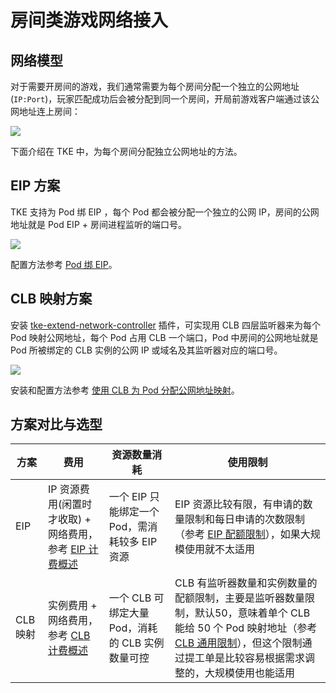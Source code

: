 # 房间类游戏网络接入

## 网络模型

对于需要开房间的游戏，我们通常需要为每个房间分配一个独立的公网地址(`IP:Port`)，玩家匹配成功后会被分配到同一个房间，开局前游戏客户端通过该公网地址连上房间：

![](https://image-host-1251893006.cos.ap-chengdu.myqcloud.com/2024%2F08%2F22%2F20240822161108.png)

下面介绍在 TKE 中，为每个房间分配独立公网地址的方法。

## EIP 方案

TKE 支持为 Pod 绑 EIP ，每个 Pod 都会被分配一个独立的公网 IP，房间的公网地址就是 Pod EIP + 房间进程监听的端口号。

![](https://image-host-1251893006.cos.ap-chengdu.myqcloud.com/2024%2F08%2F22%2F20240822172226.png)

配置方法参考 [Pod 绑 EIP](../networking/pod-eip.md)。

## CLB 映射方案

安装 [tke-extend-network-controller](https://github.com/tkestack/tke-extend-network-controller) 插件，可实现用 CLB 四层监听器来为每个 Pod 映射公网地址，每个 Pod 占用 CLB 一个端口，Pod 中房间的公网地址就是 Pod 所被绑定的 CLB 实例的公网 IP 或域名及其监听器对应的端口号。

![](https://image-host-1251893006.cos.ap-chengdu.myqcloud.com/2024%2F08%2F22%2F20240822165733.png)

安装和配置方法参考 [使用 CLB 为 Pod 分配公网地址映射](clb-pod-mapping.md)。

## 方案对比与选型

| 方案     | 费用                                                                                                             | 资源数量消耗                                     | 使用限制                                                                                                                                                                                                                                                 |
| -------- | ---------------------------------------------------------------------------------------------------------------- | ------------------------------------------------ | -------------------------------------------------------------------------------------------------------------------------------------------------------------------------------------------------------------------------------------------------------- |
| EIP      | IP 资源费用(闲置时才收取) + 网络费用，参考 [EIP 计费概述](https://cloud.tencent.com/document/product/1199/41692) | 一个 EIP 只能绑定一个 Pod，需消耗较多 EIP 资源   | EIP 资源比较有限，有申请的数量限制和每日申请的次数限制（参考 [EIP 配额限制](https://cloud.tencent.com/document/product/1199/41648#eip-.E9.85.8D.E9.A2.9D.E9.99.90.E5.88.B6)），如果大规模使用就不太适用                                                  |
| CLB 映射 | 实例费用 + 网络费用，参考 [CLB 计费概述](https://cloud.tencent.com/document/product/214/42934)                   | 一个 CLB 可绑定大量 Pod，消耗的 CLB 实例数量可控 | CLB 有监听器数量和实例数量的配额限制，主要是监听器数量限制，默认50，意味着单个 CLB 能给 50 个 Pod 映射地址（参考 [CLB 通用限制](https://cloud.tencent.com/document/product/214/6187)），但这个限制通过提工单是比较容易根据需求调整的，大规模使用也能适用 |
